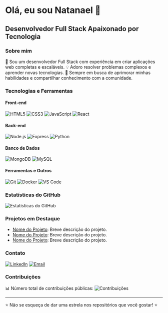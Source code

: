 # Olá, eu sou Natanael 👋

## Desenvolvedor Full Stack Apaixonado por Tecnologia

### Sobre mim
🚀 Sou um desenvolvedor Full Stack com experiência em criar aplicações web completas e escaláveis.
💡 Adoro resolver problemas complexos e aprender novas tecnologias.
🌱 Sempre em busca de aprimorar minhas habilidades e compartilhar conhecimento com a comunidade.

### Tecnologias e Ferramentas
#### Front-end
![HTML5](https://img.shields.io/badge/-HTML5-E34F26?style=flat-square&logo=html5&logoColor=white)
![CSS3](https://img.shields.io/badge/-CSS3-1572B6?style=flat-square&logo=css3)
![JavaScript](https://img.shields.io/badge/-JavaScript-F7DF1E?style=flat-square&logo=javascript&logoColor=black)
![React](https://img.shields.io/badge/-React-61DAFB?style=flat-square&logo=react&logoColor=black)

#### Back-end
![Node.js](https://img.shields.io/badge/-Node.js-339933?style=flat-square&logo=node.js&logoColor=white)
![Express](https://img.shields.io/badge/-Express-000000?style=flat-square&logo=express)
![Python](https://img.shields.io/badge/-Python-3776AB?style=flat-square&logo=python&logoColor=white)

#### Banco de Dados
![MongoDB](https://img.shields.io/badge/-MongoDB-47A248?style=flat-square&logo=mongodb&logoColor=white)
![MySQL](https://img.shields.io/badge/-MySQL-4479A1?style=flat-square&logo=mysql&logoColor=white)

#### Ferramentas e Outros
![Git](https://img.shields.io/badge/-Git-F05032?style=flat-square&logo=git&logoColor=white)
![Docker](https://img.shields.io/badge/-Docker-2496ED?style=flat-square&logo=docker&logoColor=white)
![VS Code](https://img.shields.io/badge/-VS%20Code-007ACC?style=flat-square&logo=visual-studio-code)

### Estatísticas do GitHub
![Estatísticas do GitHub](https://github-readme-stats.vercel.app/api?username=seuusername&show_icons=true&theme=radical)

### Projetos em Destaque
- [Nome do Projeto](link_do_projeto): Breve descrição do projeto.
- [Nome do Projeto](link_do_projeto): Breve descrição do projeto.
- [Nome do Projeto](link_do_projeto): Breve descrição do projeto.

### Contato
[![LinkedIn](https://img.shields.io/badge/-LinkedIn-0077B5?style=flat-square&logo=linkedin&logoColor=white)](https://www.linkedin.com/in/natanael-c7-879568b7/)
[![Email](https://img.shields.io/badge/-Email-D14836?style=flat-square&logo=gmail&logoColor=white)](mailto:natanaelc7gmail.com)

### Contribuições
📊 Número total de contribuições públicas: ![Contribuições](https://img.shields.io/github/contributions/seuusername?color=brightgreen)

---

⭐️ Não se esqueça de dar uma estrela nos repositórios que você gostar! ⭐️

